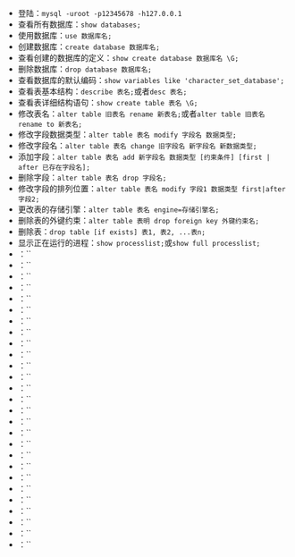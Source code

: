 - 登陆：`mysql -uroot -p12345678 -h127.0.0.1`
- 查看所有数据库：`show databases;`
- 使用数据库：`use 数据库名;`
- 创建数据库：`create database 数据库名;`
- 查看创建的数据库的定义：`show create database 数据库名 \G;`
- 删除数据库：`drop database 数据库名;`
- 查看数据库的默认编码：`show variables like 'character_set_database';`
- 查看表基本结构：`describe 表名;`或者`desc 表名;`
- 查看表详细结构语句：`show create table 表名 \G;`
- 修改表名：`alter table 旧表名 rename 新表名;`或者`alter table 旧表名 rename to 新表名;`
- 修改字段数据类型：`alter table 表名 modify 字段名 数据类型;`
- 修改字段名：`alter table 表名 change 旧字段名 新字段名 新数据类型;`
- 添加字段：`alter table 表名 add 新字段名 数据类型 [约束条件] [first | after 已存在字段名];`
- 删除字段：`alter table 表名 drop 字段名;`
- 修改字段的排列位置：`alter table 表名 modify 字段1 数据类型 first|after 字段2;`
- 更改表的存储引擎：`alter table 表名 engine=存储引擎名;`
- 删除表的外键约束：`alter table 表明 drop foreign key 外键约束名;`
- 删除表：`drop table [if exists] 表1, 表2, ...表n;`
- 显示正在运行的进程：`show processlist;`或`show full processlist;`
- ：``
- ：``
- ：``
- ：``
- ：``
- ：``
- ：``
- ：``
- ：``
- ：``
- ：``
- ：``
- ：``
- ：``
- ：``
- ：``
- ：``
- ：``
- ：``
- ：``
- ：``
- ：``
- ：``
- ：``
- ：``
- ：``
- ：``